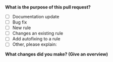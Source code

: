 **What is the purpose of this pull request?**

- [ ] Documentation update
- [ ] Bug fix
- [ ] New rule
- [ ] Changes an existing rule
- [ ] Add autofixing to a rule
- [ ] Other, please explain:

**What changes did you make? (Give an overview)**
